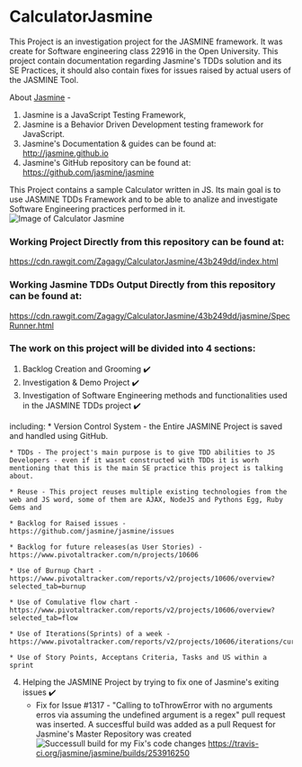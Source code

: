 # CalculatorJasmine
This Project is an investigation project for the JASMINE framework.
It was create for Software engineering class 22916 in the Open University.
This project contain documentation regarding Jasmine's TDDs solution and its SE Practices,
it should also contain fixes for issues raised by actual users of the JASMINE Tool.

About [Jasmine](https://github.com/jasmine/jasmine) - 
1. Jasmine is a JavaScript Testing Framework,
2. Jasmine is a Behavior Driven Development testing framework for JavaScript.
3. Jasmine's Documentation & guides can be found at: http://jasmine.github.io
4. Jasmine's GitHub repository can be found at: https://github.com/jasmine/jasmine


This Project contains a sample Calculator written in JS.
Its main goal is to use JASMINE TDDs Framework and to be able to analize and investigate Software Engineering practices performed in it.
![Image of Calculator Jasmine](https://image.ibb.co/gPnDFk/logo.png)

### Working Project Directly from this repository can be found at:
https://cdn.rawgit.com/Zagagy/CalculatorJasmine/43b249dd/index.html

### Working Jasmine TDDs Output Directly from this repository can be found at:
https://cdn.rawgit.com/Zagagy/CalculatorJasmine/43b249dd/jasmine/SpecRunner.html


### The work on this project will be divided into 4 sections:
1. Backlog Creation and Grooming :heavy_check_mark:
2. Investigation & Demo Project :heavy_check_mark:
3. Investigation of Software Engineering methods and functionalities used in the JASMINE TDDs project :heavy_check_mark:

 including:
    * Version Control System - the Entire JASMINE Project is saved and handled using GitHub.
    
    * TDDs - The project's main purpose is to give TDD abilities to JS Developers - even if it wasnt constructed with TDDs it is worh mentioning that this is the main SE practice this project is talking about.
    
    * Reuse - This project reuses multiple existing technologies from the web and JS word, some of them are AJAX, NodeJS and Pythons Egg, Ruby Gems and 
    
    * Backlog for Raised issues - https://github.com/jasmine/jasmine/issues
    
    * Backlog for future releases(as User Stories) - https://www.pivotaltracker.com/n/projects/10606
    
    * Use of Burnup Chart - https://www.pivotaltracker.com/reports/v2/projects/10606/overview?selected_tab=burnup
    
    * Use of Comulative flow chart - https://www.pivotaltracker.com/reports/v2/projects/10606/overview?selected_tab=flow
    
    * Use of Iterations(Sprints) of a week - https://www.pivotaltracker.com/reports/v2/projects/10606/iterations/current
    
    * Use of Story Points, Acceptans Criteria, Tasks and US within a sprint
      
4. Helping the JASMINE Project by trying to fix one of Jasmine's exiting issues :heavy_check_mark:
    * Fix for Issue #1317 - "Calling to toThrowError with no arguments erros via assuming the undefined argument is a regex" pull request was inserted.
    A succesfful build was added as a pull Request for Jasmine's Master Repository was created
    ![Successull build for my Fix's code changes](http://i.imgur.com/g6H9YGe.png)
    https://travis-ci.org/jasmine/jasmine/builds/253916250




